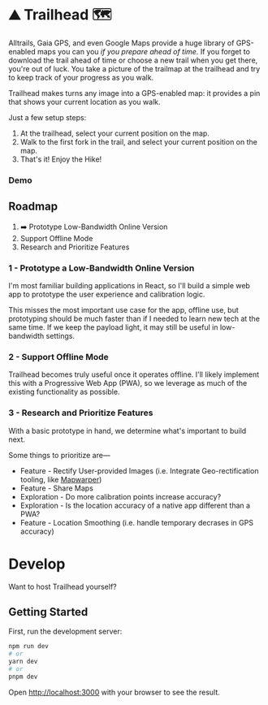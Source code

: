 # ⛰️ Trailhead 🗺️

Alltrails, Gaia GPS, and even Google Maps provide a huge library of GPS-enabled maps you can you _if you prepare ahead of time._ If you forget to download the trail ahead of time or choose a new trail when you get there, you're out of luck. You take a picture of the trailmap at the trailhead and try to keep track of your progress as you walk.

Trailhead makes turns any image into a GPS-enabled map: it provides a pin that shows your current location as you walk.

Just a few setup steps:

1. At the trailhead, select your current position on the map.
2. Walk to the first fork in the trail, and select your current position on the map.
3. That's it! Enjoy the Hike!

### Demo


## Roadmap

1. ➡️ Prototype Low-Bandwidth Online Version
2. Support Offline Mode
3. Research and Prioritize Features

### 1 - Prototype a Low-Bandwidth Online Version

I'm most familiar building applications in React, so I'll build a simple web app to prototype the user experience and calibration logic.

This misses the most important use case for the app, offline use, but prototyping should be much faster than if I needed to learn new tech at the same time. If we keep the payload light, it may still be useful in low-bandwidth settings.

### 2 - Support Offline Mode

Trailhead becomes truly useful once it operates offline. I'll likely implement this with a Progressive Web App (PWA), so we leverage as much of the existing functionality as possible.

### 3 - Research and Prioritize Features

With a basic prototype in hand, we determine what's important to build next.

Some things to prioritize are—

- Feature - Rectify User-provided Images (i.e. Integrate Geo-rectification tooling, like [Mapwarper](https://github.com/timwaters/mapwarper))
- Feature - Share Maps
- Exploration - Do more calibration points increase accuracy?
- Exploration - Is the location accuracy of a native app different than a PWA?
- Feature - Location Smoothing (i.e. handle temporary decrases in GPS accuracy)

# Develop

Want to host Trailhead yourself?

## Getting Started

First, run the development server:

```bash
npm run dev
# or
yarn dev
# or
pnpm dev
```

Open [http://localhost:3000](http://localhost:3000) with your browser to see the result.
